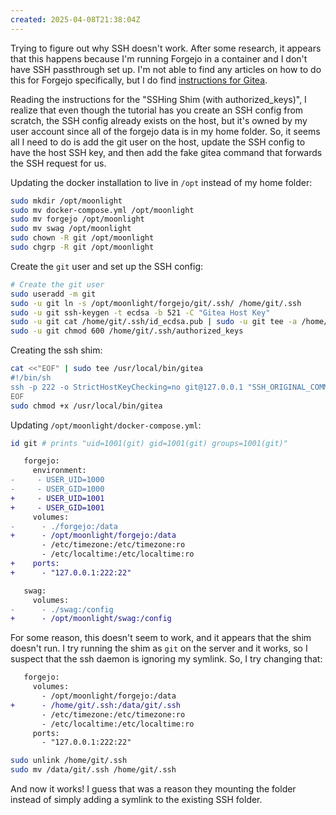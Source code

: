 ```yaml
---
created: 2025-04-08T21:38:04Z
---
```


Trying to figure out why SSH doesn't work. After some research, it appears that this happens because I'm running Forgejo in a container and I don't have SSH passthrough set up. I'm not able to find any articles on how to do this for Forgejo specifically, but I do find [instructions for Gitea](https://docs.gitea.com/next/installation/install-with-docker#ssh-container-passthrough).

Reading the instructions for the "SSHing Shim (with authorized_keys)", I realize that even though the tutorial has you create an SSH config from scratch, the SSH config already exists on the host, but it's owned by my user account since all of the forgejo data is in my home folder. So, it seems all I need to do is add the git user on the host, update the SSH config to have the host SSH key, and then add the fake gitea command that forwards the SSH request for us.

Updating the docker installation to live in `/opt` instead of my home folder:

```sh
sudo mkdir /opt/moonlight
sudo mv docker-compose.yml /opt/moonlight
sudo mv forgejo /opt/moonlight
sudo mv swag /opt/moonlight
sudo chown -R git /opt/moonlight
sudo chgrp -R git /opt/moonlight
```

Create the `git` user and set up the SSH config:

```sh
# Create the git user
sudo useradd -m git
sudo -u git ln -s /opt/moonlight/forgejo/git/.ssh/ /home/git/.ssh
sudo -u git ssh-keygen -t ecdsa -b 521 -C "Gitea Host Key"
sudo -u git cat /home/git/.ssh/id_ecdsa.pub | sudo -u git tee -a /home/git/.ssh/authorized_keys
sudo -u git chmod 600 /home/git/.ssh/authorized_keys
```

Creating the ssh shim:

```sh
cat <<"EOF" | sudo tee /usr/local/bin/gitea
#!/bin/sh
ssh -p 222 -o StrictHostKeyChecking=no git@127.0.0.1 "SSH_ORIGINAL_COMMAND=\"$SSH_ORIGINAL_COMMAND\" $0 $@"
EOF
sudo chmod +x /usr/local/bin/gitea
```

Updating `/opt/moonlight/docker-compose.yml`:

```sh
id git # prints "uid=1001(git) gid=1001(git) groups=1001(git)"
```

```diff
   forgejo:
     environment:
-     - USER_UID=1000
-     - USER_GID=1000
+     - USER_UID=1001
+     - USER_GID=1001
     volumes:
-      - ./forgejo:/data
+      - /opt/moonlight/forgejo:/data
       - /etc/timezone:/etc/timezone:ro
       - /etc/localtime:/etc/localtime:ro
+    ports:
+      - "127.0.0.1:222:22"
```

```diff
   swag:
     volumes:
-      - ./swag:/config
+      - /opt/moonlight/swag:/config
```

For some reason, this doesn't seem to work, and it appears that the shim doesn't run. I try running the shim as `git` on the server and it works, so I suspect that the ssh daemon is ignoring my symlink. So, I try changing that:

```diff
   forgejo:
     volumes:
       - /opt/moonlight/forgejo:/data
+      - /home/git/.ssh:/data/git/.ssh
       - /etc/timezone:/etc/timezone:ro
       - /etc/localtime:/etc/localtime:ro
     ports:
       - "127.0.0.1:222:22"
```

```sh
sudo unlink /home/git/.ssh
sudo mv /data/git/.ssh /home/git/.ssh
```

And now it works! I guess that was a reason they mounting the folder instead of simply adding a symlink to the existing SSH folder.
